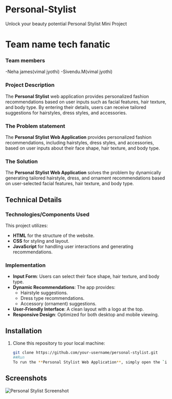 # Personal-Stylist
Unlock your beauty potential 
Personal Stylist Mini Project

# Team name **tech fanatic**
### Team members

-Neha james(vimal jyothi)
-Sivendu.M(vimal jyothi)


### Project Description

The **Personal Stylist** web application provides personalized fashion recommendations based on user inputs such as facial features, hair texture, and body type. By entering their details, users can receive tailored suggestions for hairstyles, dress styles, and accessories.

### The Problem statement
The **Personal Stylist Web Application** provides personalized fashion recommendations, including hairstyles, dress styles, and accessories, based on user inputs about their face shape, hair texture, and body type.

### The Solution
The **Personal Stylist Web Application** solves the problem by dynamically generating tailored hairstyle, dress, and ornament recommendations based on user-selected facial features, hair texture, and body type.

## Technical Details
### Technologies/Components Used
This project utilizes:
- **HTML** for the structure of the website.
- **CSS** for styling and layout.
- **JavaScript** for handling user interactions and generating recommendations.

### Implementation
- **Input Form**: Users can select their face shape, hair texture, and body type.
- **Dynamic Recommendations**: The app provides:
  - Hairstyle suggestions.
  - Dress type recommendations.
  - Accessory (ornament) suggestions.
- **User-Friendly Interface**: A clean layout with a logo at the top.
- **Responsive Design**: Optimized for both desktop and mobile viewing.

## Installation

1. Clone this repository to your local machine:

   ```bash
   git clone https://github.com/your-username/personal-stylist.git
   ##Run
   To run the **Personal Stylist Web Application**, simply open the `index.html` file in a web browser after setting up the HTML, CSS, and JavaScript files in a project folder.
   
 ## Screenshots

![Personal Stylist Screenshot](screenshots/screenshot.png)

